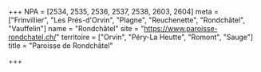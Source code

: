 +++
NPA = [2534, 2535, 2536, 2537, 2538, 2603, 2604]
meta = ["Frinvillier", "Les Prés-d'Orvin", "Plagne", "Reuchenette", "Rondchâtel", "Vauffelin"]
name = "Rondchâtel"
site = "https://www.paroisse-rondchatel.ch/"
territoire = ["Orvin", "Péry-La Heutte", "Romont", "Sauge"]
title = "Paroisse de Rondchâtel"

+++

